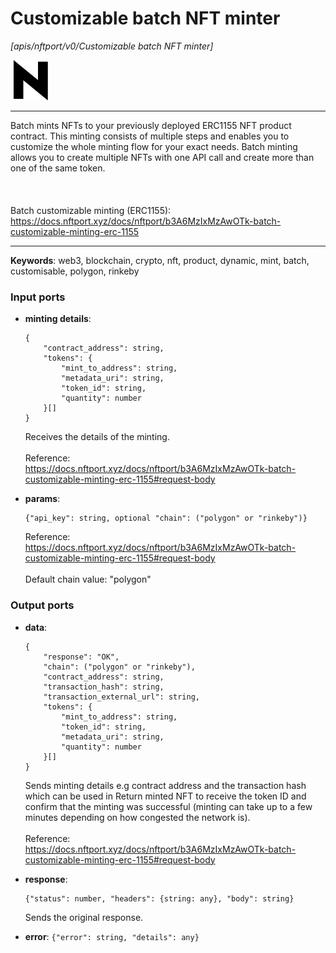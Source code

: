 # Customizable batch NFT minter

_[apis/nftport/v0/Customizable batch NFT minter]_

![icon](</assets/icons/352b98b2-6df6-4a21-93e1-a31cf5b9311d.png>)

---

Batch mints NFTs to your previously deployed ERC1155 NFT product contract. This minting consists of multiple steps and enables you to customize the whole minting flow for your exact needs. Batch minting allows you to create multiple NFTs with one API call and create more than one of the same token.<br>
<br>
<br>
<br>
Batch customizable minting (ERC1155):<br>
https://docs.nftport.xyz/docs/nftport/b3A6MzIxMzAwOTk-batch-customizable-minting-erc-1155<br>

---

__Keywords__: web3, blockchain, crypto, nft, product, dynamic, mint, batch, customisable, polygon, rinkeby

### Input ports

* __minting details__: 
    ```
    {
        "contract_address": string,
        "tokens": {
            "mint_to_address": string,
            "metadata_uri": string,
            "token_id": string,
            "quantity": number
        }[]
    }
    ```

    Receives the details of the minting.<br>
    <br>
    Reference:<br>
    https://docs.nftport.xyz/docs/nftport/b3A6MzIxMzAwOTk-batch-customizable-minting-erc-1155#request-body<br>


* __params__: 
    ```
    {"api_key": string, optional "chain": ("polygon" or "rinkeby")}
    ```

    Reference:<br>
    https://docs.nftport.xyz/docs/nftport/b3A6MzIxMzAwOTk-batch-customizable-minting-erc-1155#request-body<br>
    <br>
    Default chain value: "polygon"<br>

### Output ports

* __data__: 
    ```
    {
        "response": "OK",
        "chain": ("polygon" or "rinkeby"),
        "contract_address": string,
        "transaction_hash": string,
        "transaction_external_url": string,
        "tokens": {
            "mint_to_address": string,
            "token_id": string,
            "metadata_uri": string,
            "quantity": number
        }[]
    }
    ```

    Sends minting details e.g contract address and the transaction hash which can be used in Return minted NFT to receive the token ID and confirm that the minting was successful (minting can take up to a few minutes depending on how congested the network is).<br>
    <br>
    Reference:<br>
    https://docs.nftport.xyz/docs/nftport/b3A6MzIxMzAwOTk-batch-customizable-minting-erc-1155#request-body<br>


* __response__: 
    ```
    {"status": number, "headers": {string: any}, "body": string}
    ```

    Sends the original response.<br>


* __error__: ` {"error": string, "details": any} `

